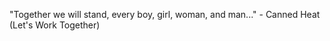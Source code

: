 "Together we will stand, every boy, girl, woman, and man..."
	 - Canned Heat (Let's Work Together) 